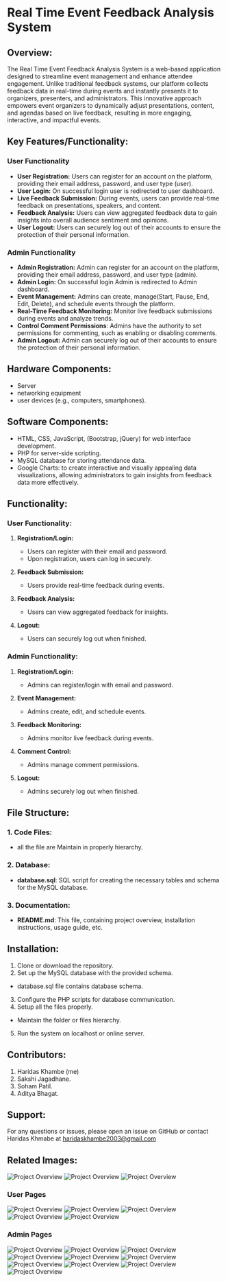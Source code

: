 
# Real Time Event Feedback Analysis System

## Overview:
The Real Time Event Feedback Analysis System is a web-based application designed to streamline event management and enhance attendee engagement. Unlike traditional feedback systems, our platform collects feedback data in real-time during events and instantly presents it to organizers, presenters, and administrators. This innovative approach empowers event organizers to dynamically adjust presentations, content, and agendas based on live feedback, resulting in more engaging, interactive, and impactful events.

## Key Features/Functionality:
### User Functionality 
- **User Registration:** Users can register for an account on the platform, providing their email address, password, and user type (user).
- **User Login:** On successful login user is redirected to user dashboard.
- **Live Feedback Submission:** During events, users can provide real-time feedback on presentations, speakers, and content.
- **Feedback Analysis:** Users can view aggregated feedback data to gain insights into overall audience sentiment and opinions.
- **User Logout:** Users can securely log out of their accounts to ensure the protection of their personal information.
### Admin Functionality
- **Admin Registration:** Admin can register for an account on the platform, providing their email address, password, and user type (admin).
- **Admin Login:** On successful login Admin is redirected to Admin dashboard.
- **Event Management:** Admins can create, manage(Start, Pause, End, Edit, Delete), and schedule events through the platform.
- **Real-Time Feedback Monitoring:** Monitor live feedback submissions during events and analyze trends.
- **Control Comment Permissions**: Admins have the authority to set permissions for commenting, such as enabling or disabling comments.
- **Admin Logout:** Admin can securely log out of their accounts to ensure the protection of their personal information.


## Hardware Components:
- Server
- networking equipment
- user devices (e.g., computers, smartphones).


## Software Components:
- HTML, CSS, JavaScript, (Bootstrap, jQuery) for web interface development.
- PHP for server-side scripting.
- MySQL database for storing attendance data.
- Google Charts: to create interactive and visually appealing data visualizations, allowing administrators to gain insights from feedback data more effectively.

## Functionality:
### User Functionality:
1. **Registration/Login:**
   - Users can register with their email and password.
   - Upon registration, users can log in securely.

2. **Feedback Submission:**
   - Users provide real-time feedback during events.

3. **Feedback Analysis:**
   - Users can view aggregated feedback for insights.

4. **Logout:**
   - Users can securely log out when finished.

### Admin Functionality:
   1. **Registration/Login:**
       - Admins can register/login with email and password.
   
   2. **Event Management:**
       - Admins create, edit, and schedule events.
   
   3. **Feedback Monitoring:**
       - Admins monitor live feedback during events.
   
   4. **Comment Control:**
       - Admins manage comment permissions.
   
   5. **Logout:**
       - Admins securely log out when finished.

## File Structure:

### 1. Code Files: 
- all the file are Maintain in properly hierarchy.
### 2. Database:
- **database.sql**: SQL script for creating the necessary tables and schema for the MySQL database.

### 3. Documentation:
- **README.md**: This file, containing project overview, installation instructions, usage guide, etc.



## Installation:
1. Clone or download the repository.
2. Set up the MySQL database with the provided schema.
- database.sql file contains database schema.
3. Configure the PHP scripts for database communication.
4. Setup all the files  properly.
- Maintain the folder or files hierarchy. 
5. Run the system on localhost or online server.

## Contributors:

1. Haridas Khambe (me)
2. Sakshi Jagadhane.
3. Soham Patil.
4. Aditya Bhagat.

## Support:
For any questions or issues, please open an issue on GitHub or contact Haridas Khmabe at haridaskhambe2003@gmail.com

## Related Images:


![Project Overview](OUTPUTS/login.png)
![Project Overview](OUTPUTS/register.png)
![Project Overview](OUTPUTS/reg-error.png)

### User Pages
![Project Overview](OUTPUTS/user/events.png)
![Project Overview](OUTPUTS/user/give-feedback.png)
![Project Overview](OUTPUTS/user/comment-disabled.png)
![Project Overview](OUTPUTS/user/feedback-1.png)
![Project Overview](OUTPUTS/user/feedback-2.png)

### Admin Pages
![Project Overview](OUTPUTS/admin/events.png)
![Project Overview](OUTPUTS/admin/add-event.png)
![Project Overview](OUTPUTS/admin/feedback-1.png)
![Project Overview](OUTPUTS/admin/feedback-2.png)
![Project Overview](OUTPUTS/admin/comment-disabled.png)
![Project Overview](OUTPUTS/admin/manage.png)
![Project Overview](OUTPUTS/admin/comment-enable.png)
![Project Overview](OUTPUTS/admin/edit-event.png)
![Project Overview](OUTPUTS/admin/end-event.png)
![Project Overview](OUTPUTS/admin/delete-event.png)




